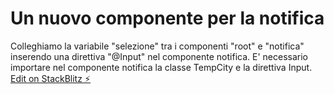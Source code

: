 # Un nuovo componente per la notifica

Colleghiamo la variabile "selezione" tra i componenti "root" e "notifica" inserendo una direttiva "@Input" nel componente notifica.
E' necessario importare nel componente notifica la classe TempCity e la direttiva Input. 
[Edit on StackBlitz ⚡️](https://stackblitz.com/edit/angular-2wtzrm)
